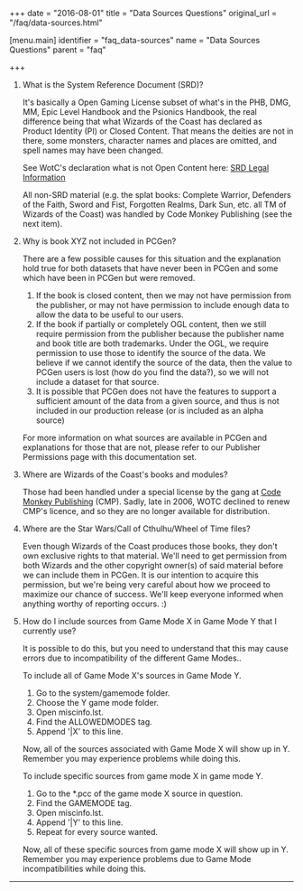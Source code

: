+++
date = "2016-08-01"
title = "Data Sources Questions"
original_url = "/faq/data-sources.html"

[menu.main]
    identifier = "faq_data-sources"
    name = "Data Sources Questions"
    parent = "faq"
    
+++
1.  <span class="underline"> What is the System Reference Document
    (SRD)? </span>

    It's basically a Open Gaming License subset of what's in the PHB,
    DMG, MM, Epic Level Handbook and the Psionics Handbook, the real
    difference being that what Wizards of the Coast has declared as
    Product Identity (PI) or Closed Content. That means the deities are
    not in there, some monsters, character names and places are omitted,
    and spell names may have been changed.

    See WotC's declaration what is not Open Content here: [SRD Legal
    Information](http://www.wizards.com/d20/files/v35/Legal.rtf)

    All non-SRD material (e.g. the splat books: Complete Warrior,
    Defenders of the Faith, Sword and Fist, Forgotten Realms, Dark
    Sun, etc. all TM of Wizards of the Coast) was handled by Code Monkey
    Publishing (see the next item).

2.  <span class="underline"> Why is book XYZ not included in PCGen?
    </span>

    There are a few possible causes for this situation and the
    explanation hold true for both datasets that have never been in
    PCGen and some which have been in PCGen but were removed.

    1.  If the book is closed content, then we may not have permission
        from the publisher, or may not have permission to include enough
        data to allow the data to be useful to our users.
    2.  If the book if partially or completely OGL content, then we
        still require permission from the publisher because the
        publisher name and book title are both trademarks. Under the
        OGL, we require permission to use those to identify the source
        of the data. We believe if we cannot identify the source of the
        data, then the value to PCGen users is lost (how do you find the
        data?), so we will not include a dataset for that source.
    3.  It is possible that PCGen does not have the features to support
        a sufficient amount of the data from a given source, and thus is
        not included in our production release (or is included as an
        alpha source)

    For more information on what sources are available in PCGen and
    explanations for those that are not, please refer to our Publisher
    Permissions page with this documentation set.

3.  <span class="underline"> Where are Wizards of the Coast's books and
    modules? </span>

    Those had been handled under a special license by the gang at [Code
    Monkey Publishing](http://www.codemonkeypublishing.com) (CMP).
    Sadly, late in 2006, WOTC declined to renew CMP's licence, and so
    they are no longer available for distribution.

4.  <span class="underline"> Where are the Star Wars/Call of
    Cthulhu/Wheel of Time files? </span>

    Even though Wizards of the Coast produces those books, they don't
    own exclusive rights to that material. We'll need to get permission
    from both Wizards and the other copyright owner(s) of said material
    before we can include them in PCGen. It is our intention to acquire
    this permission, but we're being very careful about how we proceed
    to maximize our chance of success. We'll keep everyone informed when
    anything worthy of reporting occurs. :)

5.  <span class="underline"> How do I include sources from Game Mode X
    in Game Mode Y that I currently use? </span>

    It is possible to do this, but you need to understand that this may
    cause errors due to incompatibility of the different Game Modes..

    To include all of Game Mode X's sources in Game Mode Y.

    1.  Go to the system/gamemode folder.
    2.  Choose the Y game mode folder.
    3.  Open miscinfo.lst.
    4.  Find the ALLOWEDMODES tag.
    5.  Append '|X' to this line.

    Now, all of the sources associated with Game Mode X will show up
    in Y. Remember you may experience problems while doing this.

    To include specific sources from game mode X in game mode Y.

    1.  Go to the \*.pcc of the game mode X source in question.
    2.  Find the GAMEMODE tag.
    3.  Open miscinfo.lst.
    4.  Append '|Y' to this line.
    5.  Repeat for every source wanted.

    Now, all of these specific sources from game mode X will show up
    in Y. Remember you may experience problems due to Game Mode
    incompatibilities while doing this.

------------------------------------------------------------------------



